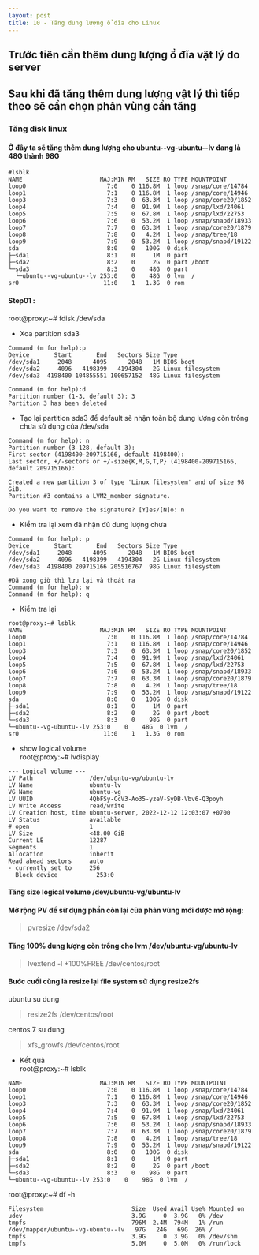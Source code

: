 ```yaml
---
layout: post
title: 10 - Tăng dung lượng ổ đĩa cho Linux
---
```

## Trước tiên cần thêm dung lượng ổ đĩa vật lý do server
## Sau khi đã tăng thêm dung lượng vật lý thì tiếp theo sẽ cần chọn phân vùng cần tăng
### Tăng disk linux
#### Ở đây ta sẽ tăng thêm dung lượng cho ubuntu--vg-ubuntu--lv đang là 48G thành 98G

```
#lsblk
NAME                      MAJ:MIN RM   SIZE RO TYPE MOUNTPOINT
loop0                       7:0    0 116.8M  1 loop /snap/core/14784
loop1                       7:1    0 116.8M  1 loop /snap/core/14946
loop3                       7:3    0  63.3M  1 loop /snap/core20/1852
loop4                       7:4    0  91.9M  1 loop /snap/lxd/24061
loop5                       7:5    0  67.8M  1 loop /snap/lxd/22753
loop6                       7:6    0  53.2M  1 loop /snap/snapd/18933
loop7                       7:7    0  63.3M  1 loop /snap/core20/1879
loop8                       7:8    0   4.2M  1 loop /snap/tree/18
loop9                       7:9    0  53.2M  1 loop /snap/snapd/19122
sda                         8:0    0   100G  0 disk 
├─sda1                      8:1    0     1M  0 part 
├─sda2                      8:2    0     2G  0 part /boot
└─sda3                      8:3    0    48G  0 part 
  └─ubuntu--vg-ubuntu--lv 253:0    0    48G  0 lvm  /
sr0                        11:0    1   1.3G  0 rom  
```

#### Step01 :
root@proxy:~# fdisk /dev/sda 
- Xoa partition sda3

```
Command (m for help):p
Device       Start       End   Sectors Size Type
/dev/sda1     2048      4095      2048   1M BIOS boot
/dev/sda2     4096   4198399   4194304   2G Linux filesystem
/dev/sda3  4198400 104855551 100657152  48G Linux filesystem

Command (m for help):d
Partition number (1-3, default 3): 3
Partition 3 has been deleted
```

- Tạo lại partition sda3 để default sẽ nhận toàn bộ dung lượng còn trống chưa sử dụng của /dev/sda

```
Command (m for help): n
Partition number (3-128, default 3): 
First sector (4198400-209715166, default 4198400): 
Last sector, +/-sectors or +/-size{K,M,G,T,P} (4198400-209715166, default 209715166): 

Created a new partition 3 of type 'Linux filesystem' and of size 98 GiB.
Partition #3 contains a LVM2_member signature.

Do you want to remove the signature? [Y]es/[N]o: n
```

- Kiểm tra lại xem đã nhận đủ dung lượng chưa

```
Command (m for help): p
Device       Start       End   Sectors Size Type
/dev/sda1     2048      4095      2048   1M BIOS boot
/dev/sda2     4096   4198399   4194304   2G Linux filesystem
/dev/sda3  4198400 209715166 205516767  98G Linux filesystem

#Đã xong giờ thì lưu lại và thoát ra
Command (m for help): w
Command (m for help): q
```
- Kiểm tra lại

```
root@proxy:~# lsblk
NAME                      MAJ:MIN RM   SIZE RO TYPE MOUNTPOINT
loop0                       7:0    0 116.8M  1 loop /snap/core/14784
loop1                       7:1    0 116.8M  1 loop /snap/core/14946
loop3                       7:3    0  63.3M  1 loop /snap/core20/1852
loop4                       7:4    0  91.9M  1 loop /snap/lxd/24061
loop5                       7:5    0  67.8M  1 loop /snap/lxd/22753
loop6                       7:6    0  53.2M  1 loop /snap/snapd/18933
loop7                       7:7    0  63.3M  1 loop /snap/core20/1879
loop8                       7:8    0   4.2M  1 loop /snap/tree/18
loop9                       7:9    0  53.2M  1 loop /snap/snapd/19122
sda                         8:0    0   100G  0 disk
├─sda1                      8:1    0     1M  0 part
├─sda2                      8:2    0     2G  0 part /boot
└─sda3                      8:3    0    98G  0 part
└─ubuntu--vg-ubuntu--lv 253:0    0    48G  0 lvm  /
sr0                        11:0    1   1.3G  0 rom
```

- show logical volume \
root@proxy:~# lvdisplay

```
--- Logical volume ---
LV Path                /dev/ubuntu-vg/ubuntu-lv
LV Name                ubuntu-lv
VG Name                ubuntu-vg
LV UUID                4QbFSy-CcV3-Ao35-yzeV-SyDB-Vbv6-Q3poyh
LV Write Access        read/write
LV Creation host, time ubuntu-server, 2022-12-12 12:03:07 +0700
LV Status              available
# open                 1
LV Size                <48.00 GiB
Current LE             12287
Segments               1
Allocation             inherit
Read ahead sectors     auto
- currently set to     256
  Block device           253:0
```

#### Tăng size logical volume /dev/ubuntu-vg/ubuntu-lv

#### Mở rộng PV để sử dụng phần còn lại của phân vùng mới được mở rộng:
> pvresize /dev/sda2

#### Tăng 100% dung lượng còn trống cho lvm /dev/ubuntu-vg/ubuntu-lv
> lvextend -l +100%FREE /dev/centos/root

#### Bước cuối cùng là resize lại file system sử dụng resize2fs
ubuntu su dung
> resize2fs /dev/centos/root

centos 7 su dung
>xfs_growfs /dev/centos/root

- Kết quả \
root@proxy:~# lsblk

```
NAME                      MAJ:MIN RM   SIZE RO TYPE MOUNTPOINT
loop0                       7:0    0 116.8M  1 loop /snap/core/14784
loop1                       7:1    0 116.8M  1 loop /snap/core/14946
loop3                       7:3    0  63.3M  1 loop /snap/core20/1852
loop4                       7:4    0  91.9M  1 loop /snap/lxd/24061
loop5                       7:5    0  67.8M  1 loop /snap/lxd/22753
loop6                       7:6    0  53.2M  1 loop /snap/snapd/18933
loop7                       7:7    0  63.3M  1 loop /snap/core20/1879
loop8                       7:8    0   4.2M  1 loop /snap/tree/18
loop9                       7:9    0  53.2M  1 loop /snap/snapd/19122
sda                         8:0    0   100G  0 disk
├─sda1                      8:1    0     1M  0 part
├─sda2                      8:2    0     2G  0 part /boot
└─sda3                      8:3    0    98G  0 part
└─ubuntu--vg-ubuntu--lv 253:0    0    98G  0 lvm  /
```

root@proxy:~# df -h

```
Filesystem                         Size  Used Avail Use% Mounted on
udev                               3.9G     0  3.9G   0% /dev
tmpfs                              796M  2.4M  794M   1% /run
/dev/mapper/ubuntu--vg-ubuntu--lv   97G   24G   69G  26% /
tmpfs                              3.9G     0  3.9G   0% /dev/shm
tmpfs                              5.0M     0  5.0M   0% /run/lock
```

